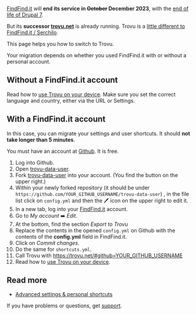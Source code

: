 [FindFind.it](https://www.findfind.it/) will **end its service in ~~October~~ December 2023**, with the [end of life of Drupal 7](https://www.drupal.org/psa-2022-02-23).

But its **successor [trovu.net](https://trovu.net/)** is already running. Trovu is a [little different to FindFind.it / Serchilo](differences.md).

This page helps you how to switch to Trovu.

Your migration depends on whether you used FindFind.it with or without a personal account.

## Without a FindFind.it account

Read how to [use Trovu on your device](../users/integration.md). Make sure you set the correct language and country, either via the URL or Settings.

## With a FindFind.it account

In this case, you can migrate your settings and user shortcuts. It should **not take longer than 5 minutes**.

You must have an account at <a href="https://github.com/">Github</a>. It is free.

1. Log into Github.
1. Open [trovu-data-user](https://github.com/trovu/trovu-data-user).
1. Fork [trovu-data-user](https://github.com/trovu/trovu-data-user) into your account. (You find the button on the upper right.)
1. Within your newly forked repository (it should be under `https://github.com/YOUR_GITHUB_USERNAME/trovu-data-user`) , in the file list click on `config.yml` and then the 🖊 icon on the upper right to edit it.
1. In a new tab, log into your [FindFind.it](https://findfind.it) account.
1. Go to _My account_ ➡️ _Edit_.
1. At the bottom, find the section _Export to Trovu_
1. Replace the contents in the opened `config.yml` on Github with the contents of the **config.yml** field in FindFind.it.
1. Click on _Commit changes_.
1. Do the same for `shortcuts.yml`.
1. Call Trovu with https://trovu.net/#github=YOUR_GITHUB_USERNAME
1. Read how to [use Trovu on your device](../users/integration.md).

## Read more

-   [Advanced settings & personal shortcuts](https://github.com/trovu/trovu.github.io/wiki/Advanced-settings-&-personal-shortcuts)

If you have problems or questions, get [support](../users/support.md).
